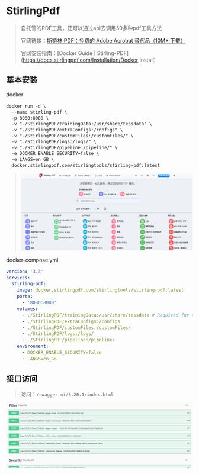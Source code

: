 # StirlingPdf

> 自托管的PDF工具，还可以通过api去调用50多种pdf工具方法
>
> 官网链接：[斯特林 PDF：免费的 Adobe Acrobat 替代品（10M+ 下载）](https://www.stirlingpdf.com/)
>
> 官网安装指南：[Docker Guide | Stirling-PDF](https://docs.stirlingpdf.com/Installation/Docker Install)

## 基本安装

docker

```
docker run -d \
  --name stirling-pdf \
  -p 8080:8080 \
  -v "./StirlingPDF/trainingData:/usr/share/tessdata" \
  -v "./StirlingPDF/extraConfigs:/configs" \
  -v "./StirlingPDF/customFiles:/customFiles/" \
  -v "./StirlingPDF/logs:/logs/" \
  -v "./StirlingPDF/pipeline:/pipeline/" \
  -e DOCKER_ENABLE_SECURITY=false \
  -e LANGS=en_GB \
  docker.stirlingpdf.com/stirlingtools/stirling-pdf:latest
```

> ![image-20250509212915550](img/StirlingPdf/image-20250509212915550.png)

docker-compose.yml

```yaml
version: '3.3'
services:
  stirling-pdf:
    image: docker.stirlingpdf.com/stirlingtools/stirling-pdf:latest
    ports:
      - '8080:8080'
    volumes:
      - ./StirlingPDF/trainingData:/usr/share/tessdata # Required for extra OCR languages
      - ./StirlingPDF/extraConfigs:/configs
      - ./StirlingPDF/customFiles:/customFiles/
      - ./StirlingPDF/logs:/logs/
      - ./StirlingPDF/pipeline:/pipeline/
    environment:
      - DOCKER_ENABLE_SECURITY=false
      - LANGS=en_GB
```

## 接口访问

> 访问：`/swagger-ui/5.20.1/index.html`

![image-20250509213108269](img/StirlingPdf/image-20250509213108269.png)